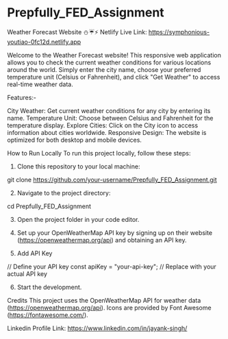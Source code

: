 # Prepfully_FED_Assignment

Weather Forecast Website
⛄☔⚡
Netlify Live Link: https://symphonious-youtiao-0fc12d.netlify.app

Welcome to the Weather Forecast website! This responsive web application allows you to check the current weather conditions for various locations around the world. Simply enter the city name, choose your preferred temperature unit (Celsius or Fahrenheit), and click "Get Weather" to access real-time weather data.

Features:-

City Weather: Get current weather conditions for any city by entering its name.
Temperature Unit: Choose between Celsius and Fahrenheit for the temperature display.
Explore Cities: Click on the City icon to access information about cities worldwide.
Responsive Design: The website is optimized for both desktop and mobile devices.

How to Run Locally
To run this project locally, follow these steps:

1. Clone this repository to your local machine:

git clone https://github.com/your-username/Prepfully_FED_Assignment.git

2. Navigate to the project directory:

cd Prepfully_FED_Assignment

3. Open the project folder in your code editor.

4. Set up your OpenWeatherMap API key by signing up on their website (https://openweathermap.org/api) and obtaining an API key.

5. Add API Key
   
// Define your API key
const apiKey = "your-api-key"; // Replace with your actual API key

6. Start the development.

Credits
This project uses the OpenWeatherMap API for weather data (https://openweathermap.org/api).
Icons are provided by Font Awesome (https://fontawesome.com/).

Linkedin Profile Link: https://www.linkedin.com/in/jayank-singh/
